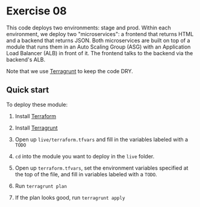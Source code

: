 # Exercise 08

This code deploys two environments: stage and prod. Within each environment, we deploy two "microservices": a frontend 
that returns HTML and a backend that returns JSON. Both microservices are built on top of a module that runs them in 
an Auto Scaling Group (ASG) with an Application Load Balancer (ALB) in front of it. The frontend talks to the backend 
via the backend's ALB.

Note that we use [Terragrunt](https://github.com/gruntwork-io/terragrunt) to keep the code DRY.




## Quick start


To deploy these module:

1. Install [Terraform](https://www.terraform.io/)

1. Install [Terragrunt](https://github.com/gruntwork-io/terragrunt)

1. Open up `live/terraform.tfvars` and fill in the variables labeled with a `TODO`

1. `cd` into the module you want to deploy in the `live` folder.

1. Open up `terraform.tfvars`, set the environment variables specified at the top of the file, and fill in variables
   labeled with a `TODO`.

1. Run `terragrunt plan`

1. If the plan looks good, run `terragrunt apply`
